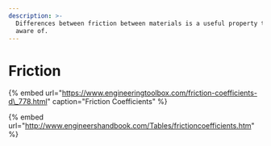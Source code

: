 ```yaml
---
description: >-
  Differences between friction between materials is a useful property to be
  aware of.
---
```


# Friction

{% embed url="https://www.engineeringtoolbox.com/friction-coefficients-d\_778.html" caption="Friction Coefficients" %}

{% embed url="http://www.engineershandbook.com/Tables/frictioncoefficients.htm" %}

